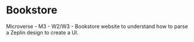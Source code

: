 # Bookstore
Microverse - M3 - W2/W3 - Bookstore website to understand how to parse a Zeplin design to create a UI.
